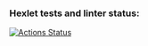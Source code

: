 ### Hexlet tests and linter status:
[![Actions Status](https://github.com/ezmchnkv/php-project-lvl2/workflows/hexlet-check/badge.svg)](https://github.com/ezmchnkv/php-project-lvl2/actions)